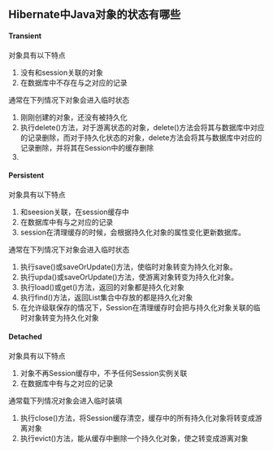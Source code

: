 
## Hibernate中Java对象的状态有哪些 ##



#### Transient ####
对象具有以下特点


1. 没有和session关联的对象
2. 在数据库中不存在与之对应的记录

通常在下列情况下对象会进入临时状态


1. 刚刚创建的对象，还没有被持久化
2. 执行delete()方法，对于游离状态的对象，delete()方法会将其与数据库中对应的记录删除，而对于持久化状态的对象，delete方法会将其与数据库中对应的记录删除，并将其在Session中的缓存删除
3. 
#### Persistent ####
对象具有以下特点

1. 和seesion关联，在session缓存中
2. 在数据库中有与之对应的记录
3. session在清理缓存的时候，会根据持久化对象的属性变化更新数据库。

通常在下列情况下对象会进入临时状态 

1. 执行save()或saveOrUpdate()方法，使临时对象转变为持久化对象。
2. 执行upda()或saveOrUpdate()方法，使游离对象转变为持久化对象。
3. 执行load()或get()方法，返回的对象都是持久化对象
4. 执行find()方法，返回List集合中存放的都是持久化对象
5. 在允许级联保存的情况下，Session在清理缓存时会把与持久化对象关联的临时对象转变为持久化对象


#### Detached ####
对象具有以下特点

1. 对象不再Session缓存中，不予任何Session实例关联
2. 在数据库中有与之对应的记录

通常载下列情况对象会进入临时装填

1. 执行close()方法，将Session缓存清空，缓存中的所有持久化对象将转变成游离对象
2. 执行evict()方法，能从缓存中删除一个持久化对象，使之转变成游离对象








